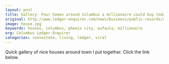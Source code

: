 ```yaml
---
layout: post
title: Gallery- Four homes around Columbus a millionaire could buy today
original: http://www.ledger-enquirer.com/news/business/public-records/article63377132.html
image: house.jpg
keywords: houses, columbus, phenix city, eufaula, millionaire
org: Columbus Ledger-Enquirer
categories: realestate, living, ledger, viral
---
```


Quick gallery of nice houses around town I put together. Click the link below. 

<!--break-->